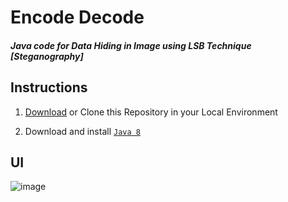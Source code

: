 # Encode Decode

##### Java code for Data Hiding in Image using LSB Technique [Steganography]


## Instructions

1. [Download](https://github.com/neeleshpandey/EncodeDecode/archive/refs/heads/main.zip) or Clone this Repository in your Local Environment

2. Download and install [`Java 8`](https://www.oracle.com/java/technologies/downloads/#java8)

## UI

![image](https://user-images.githubusercontent.com/87470414/233799442-317f3b83-af7e-4f34-a26f-cf4f50db1398.png)


